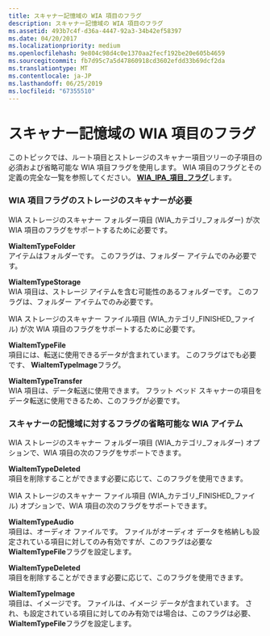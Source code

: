 ```yaml
---
title: スキャナー記憶域の WIA 項目のフラグ
description: スキャナー記憶域の WIA 項目のフラグ
ms.assetid: 493b7c4f-d36a-4447-92a3-34b42ef58397
ms.date: 04/20/2017
ms.localizationpriority: medium
ms.openlocfilehash: 9e804c98d4c0e1370aa2fecf192be20e605b4659
ms.sourcegitcommit: fb7d95c7a5d47860918cd3602efdd33b69dcf2da
ms.translationtype: MT
ms.contentlocale: ja-JP
ms.lasthandoff: 06/25/2019
ms.locfileid: "67355510"
---
```

# <a name="wia-item-flags-for-scanner-storage"></a>スキャナー記憶域の WIA 項目のフラグ


このトピックでは、ルート項目とストレージのスキャナー項目ツリーの子項目の必須および省略可能な WIA 項目フラグを使用します。 WIA 項目のフラグとその定義の完全な一覧を参照してください。 [ **WIA\_IPA\_項目\_フラグ**](https://docs.microsoft.com/windows-hardware/drivers/image/wia-ipa-item-flags)します。

### <a name="required-wia-item-flags-for-scanners-storage"></a>WIA 項目フラグのストレージのスキャナーが必要

WIA ストレージのスキャナー フォルダー項目 (WIA\_カテゴリ\_フォルダー) が次 WIA 項目のフラグをサポートするために必要です。

<a href="" id="wiaitemtypefolder"></a>**WiaItemTypeFolder**  
アイテムはフォルダーです。 このフラグは、フォルダー アイテムでのみ必要です。

<a href="" id="wiaitemtypestorage"></a>**WiaItemTypeStorage**  
WIA 項目は、ストレージ アイテムを含む可能性のあるフォルダーです。 このフラグは、フォルダー アイテムでのみ必要です。

WIA ストレージのスキャナー ファイル項目 (WIA\_カテゴリ\_FINISHED\_ファイル) が次 WIA 項目のフラグをサポートするために必要です。

<a href="" id="wiaitemtypefile"></a>**WiaItemTypeFile**  
項目には、転送に使用できるデータが含まれています。 このフラグはでも必要です、 **WiaItemTypeImage**フラグ。

<a href="" id="wiaitemtypetransfer"></a>**WiaItemTypeTransfer**  
WIA 項目は、データ転送に使用できます。 フラット ベッド スキャナーの項目をデータ転送に使用できるため、このフラグが必要です。

### <a name="optional-wia-item-flags-for-scanners-storage"></a>スキャナーの記憶域に対するフラグの省略可能な WIA アイテム

WIA ストレージのスキャナー フォルダー項目 (WIA\_カテゴリ\_フォルダー) オプションで、WIA 項目の次のフラグをサポートできます。

<a href="" id="wiaitemtypedeleted"></a>**WiaItemTypeDeleted**  
項目を削除することができます必要に応じて、このフラグを使用できます。

WIA ストレージのスキャナー ファイル項目 (WIA\_カテゴリ\_FINISHED\_ファイル) オプションで、WIA 項目の次のフラグをサポートできます。

<a href="" id="wiaitemtypeaudio"></a>**WiaItemTypeAudio**  
項目は、オーディオ ファイルです。 ファイルがオーディオ データを格納しも設定されている項目に対してのみ有効ですが、このフラグは必要な**WiaItemTypeFile**フラグを設定します。

<a href="" id="wiaitemtypedeleted"></a>**WiaItemTypeDeleted**  
項目を削除することができます必要に応じて、このフラグを使用できます。

<a href="" id="wiaitemtypeimage"></a>**WiaItemTypeImage**  
項目は、イメージです。 ファイルは、イメージ データが含まれています。 され、も設定されている項目に対してのみ有効では場合は、このフラグは必要、 **WiaItemTypeFile**フラグを設定します。

 

 





